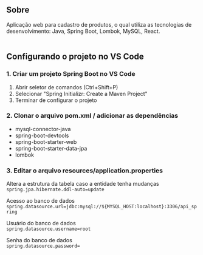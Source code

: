 ## Sobre
Aplicação web para cadastro de produtos, o qual utiliza as tecnologias de desenvolvimento: Java, Spring Boot, Lombok, MySQL, React.<br><br>

## Configurando o projeto no VS Code

### 1. Criar um projeto Spring Boot no VS Code
1. Abrir seletor de comandos (Ctrl+Shift+P)
2. Selecionar "Spring Initializr: Create a Maven Project"
3. Terminar de configurar o projeto

### 2. Clonar o arquivo pom.xml / adicionar as dependências
* mysql-connector-java
* spring-boot-devtools
* spring-boot-starter-web
* spring-boot-starter-data-jpa
* lombok

### 3. Editar o arquivo resources/application.properties

Altera a estrutura da tabela caso a entidade tenha mudanças <br>
`spring.jpa.hibernate.ddl-auto=update`

Acesso ao banco de dados <br>
`spring.datasource.url=jdbc:mysql://${MYSQL_HOST:localhost}:3306/api_spring`

Usuário do banco de dados <br>
`spring.datasource.username=root`

Senha do banco de dados <br>
`spring.datasource.password=`
